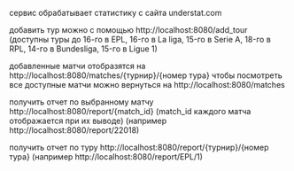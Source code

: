 сервис обрабатывает статистику с сайта understat.com

добавить тур можно с помощью http://localhost:8080/add_tour (доступны туры до 16-го в EPL, 16-го в La liga, 15-го в Serie A, 18-го в RPL, 14-го в Bundesliga, 15-го в Ligue 1)

добавленные матчи отобразятся на http://localhost:8080/matches/{турнир}/{номер тура}
чтобы посмотреть все доступные матчи можно вернуться на http://localhost:8080/matches

получить отчет по выбранному матчу http://localhost:8080/report/{match_id} (match_id каждого матча отображается при их выводе)
(например http://localhost:8080/report/22018)

получить отчет по туру http://localhost:8080/report/{турнир}/{номер тура}
(например http://localhost:8080/report/EPL/1)
